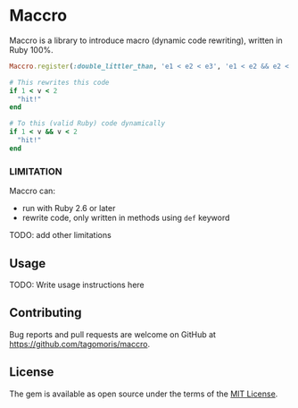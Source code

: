 # Maccro

Maccro is a library to introduce macro (dynamic code rewriting), written in Ruby 100%.

```ruby
Maccro.register(:double_littler_than, 'e1 < e2 < e3', 'e1 < e2 && e2 < e3')

# This rewrites this code
if 1 < v < 2
  "hit!"
end

# To this (valid Ruby) code dynamically
if 1 < v && v < 2
  "hit!"
end
```

### LIMITATION

Maccro can:

* run with Ruby 2.6 or later
* rewrite code, only written in methods using `def` keyword

TODO: add other limitations

## Usage

TODO: Write usage instructions here

## Contributing

Bug reports and pull requests are welcome on GitHub at https://github.com/tagomoris/maccro.

## License

The gem is available as open source under the terms of the [MIT License](https://opensource.org/licenses/MIT).
